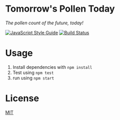# Tomorrow's Pollen Today
_The pollen count of the future, today!_

[![JavaScript Style Guide](https://img.shields.io/badge/code%20style-standard-brightgreen.svg)](http://standardjs.com/)
[![Build Status](https://travis-ci.org/Tomorrows-pollen-today/tomorrows-pollen-today.svg?branch=master)](https://travis-ci.org/Tomorrows-pollen-today/tomorrows-pollen-today)

# Usage

1. Install dependencies with `npm install`
2. Test using `npm test`
3. run using `npm start`

# License

[MIT](/LICENSE)
